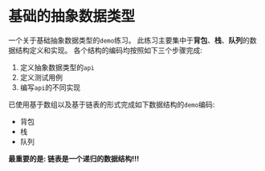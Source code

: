 
# 基础的抽象数据类型
一个关于基础抽象数据类型的`demo`练习。
此练习主要集中于**背包**、**栈**、**队列**的数据结构定义和实现。
各个结构的编码均按照如下三个步骤完成:
1. 定义抽象数据类型的`api`
2. 定义测试用例
3. 编写`api`的不同实现

已使用基于数组以及基于链表的形式完成如下数据结构的`demo`编码:
* 背包
* 栈
* 队列

**最重要的是: 链表是一个递归的数据结构!!!**
